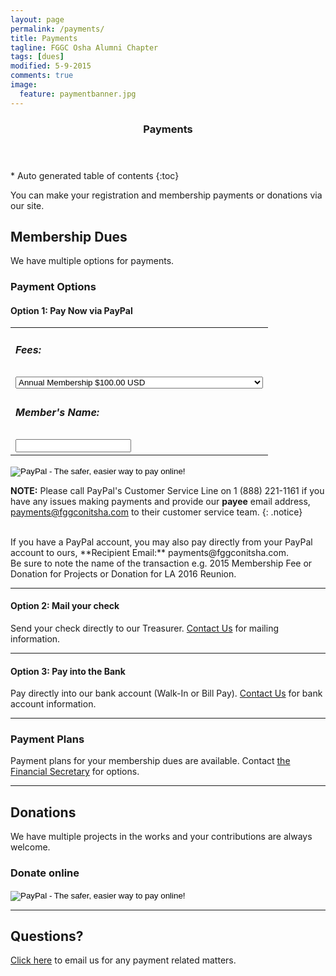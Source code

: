 ```yaml
---
layout: page
permalink: /payments/
title: Payments
tagline: FGGC Osha Alumni Chapter
tags: [dues]
modified: 5-9-2015
comments: true
image:
  feature: paymentbanner.jpg
---
```

<section id="table-of-contents" class="toc">
  <header>
    <h3 >Payments</h3>
  </header>
<div id="drawer" markdown="1">
*  Auto generated table of contents
{:toc}
</div>
</section><!-- /#table-of-contents -->

You can make your registration and membership payments or donations via our site.

## Membership Dues

We have multiple options for payments.

### Payment Options

#### Option 1: Pay Now via PayPal
<form action="https://www.paypal.com/cgi-bin/webscr" method="post" target="_top">
<input type="hidden" name="cmd" value="_s-xclick">
<input type="hidden" name="hosted_button_id" value="DXBYSHJD5CQG4">
<table>
<tr><td><input type="hidden" name="on0" value="Fees:"><h5>Fees:</h5></td></tr><tr><td><select name="os0">
	<option value="Annual Membership">Annual Membership $100.00 USD</option>
	<option value="One-time Registration + Annual Membership Fee">One-time Registration + Annual Membership Fee $120.00 USD</option>
</select> </td></tr>
<tr><td><input type="hidden" name="on1" value="Member's Name:"><h5>Member's Name:</h5></td></tr><tr><td><input type="text" name="os1" maxlength="200"></td></tr>
</table>
<input type="hidden" name="currency_code" value="USD">
<input type="image" src="https://www.paypalobjects.com/en_US/i/btn/btn_paynow_SM.gif" border="0" name="submit" alt="PayPal - The safer, easier way to pay online!">
<img alt="" border="0" src="https://www.paypalobjects.com/en_US/i/scr/pixel.gif" width="1" height="1">
</form>

**NOTE:** Please call PayPal's Customer Service Line on 1 (888) 221-1161 if you have any issues making payments and provide our **payee** email address, payments@fggconitsha.com to their customer service team. 
{: .notice} 

<br>
If you have a PayPal account, you may also pay directly from your PayPal account to ours, **Recipient Email:** payments@fggconitsha.com. 
<br>
Be sure to note the name of the transaction e.g. 2015 Membership Fee or Donation for Projects or Donation for LA 2016 Reunion.

---

#### Option 2: Mail your check
Send your check directly to our Treasurer. [Contact Us](mailto:payments@fggconitsha.com) for mailing information.

---

#### Option 3: Pay into the Bank
Pay directly into our bank account (Walk-In or Bill Pay). [Contact Us](mailto:payments@fggconitsha.com) for bank account information.

---

### Payment Plans
Payment plans for your membership dues are available. Contact [the Financial Secretary](mailto:chinwe.onyekwelu@fggconitsha.com) for options.

---

## Donations

We have multiple projects in the works and your contributions are always welcome. 

### Donate online
<form action="https://www.paypal.com/cgi-bin/webscr" method="post" target="_top">
<input type="hidden" name="cmd" value="_s-xclick">
<input type="hidden" name="hosted_button_id" value="G7XHMY79JWAFC">
<input type="image" src="https://www.paypalobjects.com/en_US/i/btn/btn_donate_SM.gif" border="0" name="submit" alt="PayPal - The safer, easier way to pay online!">
<img alt="" border="0" src="https://www.paypalobjects.com/en_US/i/scr/pixel.gif" width="1" height="1">
</form> 

---

## Questions?
[Click here](mailto:payments@fggconitsha.com) to email us for any payment related matters.

